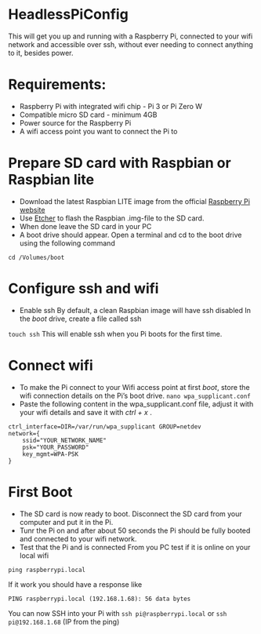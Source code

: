 # HeadlessPiConfig

This  will get you up and running with a Raspberry Pi, connected to your wifi network and accessible over ssh, without ever needing to connect anything to it, besides power.

# Requirements:
* Raspberry Pi with integrated wifi chip - Pi 3 or Pi Zero W
* Compatible micro SD card - minimum 4GB
* Power source for the Raspberry Pi
* A wifi access point you want to connect the Pi to


# Prepare SD card with Raspbian or Raspbian lite
* Download the latest Raspbian LITE image from the official [Raspberry Pi website](https://www.raspberrypi.org/downloads/raspbian/)
* Use [Etcher](https://etcher.io/) to flash the Raspbian .img-file to the SD card. 
* When done leave the SD card in your PC
* A boot drive should appear. Open a terminal and cd to the boot drive using the following command

```cd /Volumes/boot```
# Configure ssh and wifi
* Enable ssh
By default, a clean Raspbian image will have ssh disabled
In the *boot* drive, create a file called ssh

```touch ssh```
This will enable ssh when you Pi boots for the first time.
# Connect wifi
* To make the Pi connect to your Wifi access point at first *boot*, store the wifi connection details on the Pi’s boot drive.
```nano wpa_supplicant.conf```
* Paste the following content in the wpa_supplicant.conf file, adjust it with your wifi details and save it with *ctrl + x* .
```
ctrl_interface=DIR=/var/run/wpa_supplicant GROUP=netdev
network={
    ssid="YOUR_NETWORK_NAME"
    psk="YOUR_PASSWORD"
    key_mgmt=WPA-PSK
}
```

# First Boot
* The SD card is now ready to boot. Disconnect the SD card from your computer and put it in the Pi.
* Tunr the Pi on and after about 50 seconds the Pi should be fully booted and connected to your wifi network.
* Test that the Pi and is connected 
From you PC test if it is online on your local wifi 

```ping raspberrypi.local```

If it work you should have a response like 

```PING raspberrypi.local (192.168.1.68): 56 data bytes```

You can now SSH into your Pi with 
```ssh pi@raspberrypi.local``` or ```ssh pi@192.168.1.68``` (IP from the ping)





